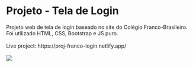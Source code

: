 <h1>Projeto - Tela de Login</h1>
Projeto web de tela de login baseado no site do Colégio Franco-Brasileiro.
Foi utilizado HTML, CSS, Bootstrap e JS puro.
<br><br>
Live project: https://proj-franco-login.netlify.app/
<br><br>
<img src="https://github.com/alvesxdani/projLogin/blob/main/assets/print02.png">
